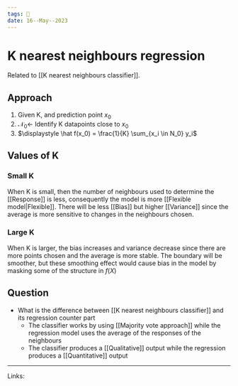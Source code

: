 ```yaml
---
tags: 🌱
date: 16--May--2023
---
```


# K nearest neighbours regression

Related to [[K nearest neighbours classifier]].
## Approach
1. Given K, and prediction point $x_0$
2. $\mathscr{N}_0 \leftarrow$ Identify K datapoints close to $x_0$
3. $\displaystyle \hat f(x_0) = \frac{1}{K}  \sum_{x_i \in N_0} y_i$ 
## Values of K
### Small K
When K is small, then the number of neighbours used to determine the [[Response]] is less, consequently the model is more [[Flexible model|Flexible]]. There will be less [[Bias]] but higher [[Variance]] since the average is more sensitive to changes in the neighbours chosen.
### Large K
When K is larger, the bias increases and variance decrease since there are more points chosen and the average is more stable. The boundary will be smoother, but these smoothing effect would cause bias in the model by masking some of the structure in $f(X)$

## Question
- What is the difference between [[K nearest neighbours classifier]] and its regression counter part
    - The classifier works by using [[Majority vote approach]] while the regression model uses the average of the responses of the neighbours
    - The classifier produces a [[Qualitative]] output while the regression produces a [[Quantitative]] output

---
Links: 